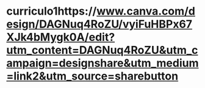 # curriculo1https://www.canva.com/design/DAGNuq4RoZU/vyiFuHBPx67XJk4bMygk0A/edit?utm_content=DAGNuq4RoZU&utm_campaign=designshare&utm_medium=link2&utm_source=sharebutton

